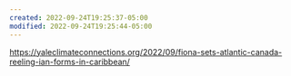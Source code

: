 ```yaml
---
created: 2022-09-24T19:25:37-05:00
modified: 2022-09-24T19:25:44-05:00
---
```


https://yaleclimateconnections.org/2022/09/fiona-sets-atlantic-canada-reeling-ian-forms-in-caribbean/

